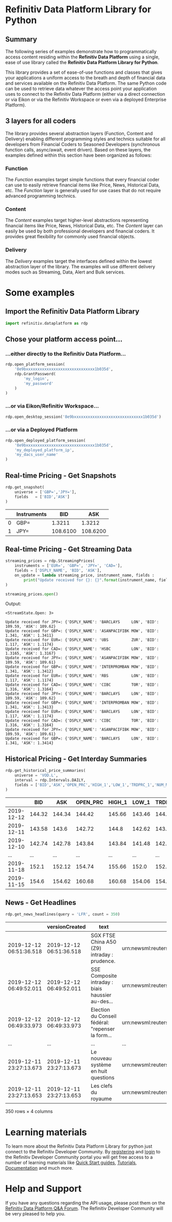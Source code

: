 # Refinitiv Data Platform Library for Python

## Summary

The following series of examples demonstrate how to programmatically access content residing within the **Refinitiv Data Platform** using a single, ease of use library called the **Refinitiv Data Platform Library for Python**. 

This library provides a set of ease-of-use functions and classes that gives your applications a uniform access to the breath and depth of financial data and services available on the Refinitiv Data Platform. The same Python code can be used to retrieve data whatever the access point your application uses to connect to the Refinitiv Data Platform (either via a direct connection or via Eikon or via the Refinitiv Workspace or even via a deployed Enterprise Platform).

## 3 layers for all coders

The library provides several abstraction layers (Function, Content and Delivery) enabling different programming styles and technics suitable for all developers from Financial Coders to Seasoned Developers (synchronous function calls, async/await, event driven). Based on these layers, the examples defined within this section have been organized as follows:

### **Function**

The *Function* examples target simple functions that every financial coder can use to easily retrieve financial items like Price, News, Historical Data, etc. The *Function* layer is generally used for use cases that do not require advanced programming technics.

### **Content**

The *Content* examples target higher-level abstractions representing financial items like Price, News, Historical Data, etc. The *Content* layer can easily be used by both professional developers and financial coders. It provides great flexibility for commonly used financial objects.

### **Delivery**

The *Delivery* examples target the interfaces defined within the lowest abstraction layer of the library.  The examples will use different delivery modes such as Streaming, Data, Alert and Bulk services.


# Some examples

## Import the Refinitiv Data Platform Library

```python
import refinitiv.dataplatform as rdp
```

## Chose your platform access point...

### ...either directly to the Refinitiv Data Platform...

```python
rdp.open_platform_session(
    '8e9bxxxxxxxxxxxxxxxxxxxxxxxxxxxxxx1b035d', 
    rdp.GrantPassword(
        'my_login', 
        'my_password'
    )
)
```

### ...or via Eikon/Refinitiv Workspace...

```python
rdp.open_desktop_session('8e9bxxxxxxxxxxxxxxxxxxxxxxxxxxxxxx1b035d')
```

### ...or via a Deployed Platform

```python
rdp.open_deployed_platform_session(
    '8e9bxxxxxxxxxxxxxxxxxxxxxxxxxxxxxx1b035d',
    'my_deployed_platform_ip',
    'my_dacs_user_name'
)
```

## Real-time Pricing - Get Snapshots

```python
rdp.get_snapshot(
    universe = ['GBP=','JPY='], 
    fields   = ['BID','ASK']
)

```

|   | Instruments | BID | ASK |
| - | ----------- | --- | --- |
| 0 | GBP= | 1.3211 | 1.3212 |
| 1 | JPY= | 108.6100 | 108.6200 |

## Real-time Pricing - Get Streaming Data

```python
streaming_prices = rdp.StreamingPrices(
    instruments = ['EUR=', 'GBP=', 'JPY=', 'CAD='], 
    fields = ['DSPLY_NAME', 'BID', 'ASK'],
    on_update = lambda streaming_price, instrument_name, fields : 
        print("Update received for {}: {}".format(instrument_name, fields))
)

streaming_prices.open()
```

Output:

    <StreamState.Open: 3>

    Update received for JPY=: {'DSPLY_NAME': 'BARCLAYS     LON', 'BID': 109.59, 'ASK': 109.62}
    Update received for GBP=: {'DSPLY_NAME': 'ASANPACIFIBK MOW', 'BID': 1.341, 'ASK': 1.3411}
    Update received for EUR=: {'DSPLY_NAME': 'UBS          ZUR', 'BID': 1.117, 'ASK': 1.1174}
    Update received for CAD=: {'DSPLY_NAME': 'HSBC         LON', 'BID': 1.3165, 'ASK': 1.3167}
    Update received for JPY=: {'DSPLY_NAME': 'ASANPACIFIBK MOW', 'BID': 109.59, 'ASK': 109.61}
    Update received for GBP=: {'DSPLY_NAME': 'INTERPROMBAN MOW', 'BID': 1.341, 'ASK': 1.3412}
    Update received for EUR=: {'DSPLY_NAME': 'RBS          LON', 'BID': 1.117, 'ASK': 1.1174}
    Update received for CAD=: {'DSPLY_NAME': 'CIBC         TOR', 'BID': 1.316, 'ASK': 1.3164}
    Update received for JPY=: {'DSPLY_NAME': 'BARCLAYS     LON', 'BID': 109.59, 'ASK': 109.62}
    Update received for GBP=: {'DSPLY_NAME': 'INTERPROMBAN MOW', 'BID': 1.341, 'ASK': 1.3413}
    Update received for EUR=: {'DSPLY_NAME': 'BARCLAYS     LON', 'BID': 1.117, 'ASK': 1.1174}
    Update received for CAD=: {'DSPLY_NAME': 'CIBC         TOR', 'BID': 1.316, 'ASK': 1.3164}
    Update received for JPY=: {'DSPLY_NAME': 'ASANPACIFIBK MOW', 'BID': 109.59, 'ASK': 109.61}
    Update received for GBP=: {'DSPLY_NAME': 'BARCLAYS     LON', 'BID': 1.341, 'ASK': 1.3414}

## Historical Pricing - Get Interday Summaries

```python
rdp.get_historical_price_summaries(
    universe = 'VOD.L', 
    interval = rdp.Intervals.DAILY,
    fields = ['BID','ASK','OPEN_PRC','HIGH_1','LOW_1','TRDPRC_1','NUM_MOVES','TRNOVR_UNS']
)
```

|   | BID | ASK | OPEN_PRC | HIGH_1 | LOW_1 | TRDPRC_1 | NUM_MOVES | TRNOVR_UNS |
| - | --- | --- | -------- | ------ | ----- | -------- | --------- | ---------- |
| 2019-12-12 | 144.32 | 144.34 | 144.42 | 145.66 | 143.46 | 144.18 | 12631.0 | 8498347218.71154 |
| 2019-12-11 | 143.58 | 143.6 | 142.72 | 144.8 | 142.62 | 143.58 | 10395.0 | 8815450412.65353 |
| 2019-12-10 | 142.74 | 142.78 | 143.84 | 143.84 | 141.48 | 142.74 | 10311.0 | 8070285210.45742 |
| ... | ... | ... | ... | ... | ... | ... | ... | ... |
| 2019-11-18 | 152.1 | 152.12 | 154.74 | 155.66 | 152.0 | 152.12 | 14606.0 | 19322988639.34 |
| 2019-11-15 | 154.6 | 154.62 | 160.68 | 160.68 | 154.06 | 154.6326 | 17035.0 | 31993013818.37456 |

## News - Get Headlines

```python
rdp.get_news_headlines(query = 'LFR', count = 350)
```

|   | versionCreated | text | storyId | sourceCode |
| - | -------------- | ---- | ------- | ---------- |
| 2019-12-12 06:51:36.518 | 2019-12-12 06:51:36.518 | SGX FTSE China A50 (Z9) intraday : prudence. | urn:newsml:reuters.com:20191212:nGUR92Pj4t:1 | NS:GURU |
| 2019-12-12 06:49:52.011 | 2019-12-12 06:49:52.011 | SSE Composite intraday : biais haussier au-des... | urn:newsml:reuters.com:20191212:nGUR8gt362:1 | NS:GURU |
| 2019-12-12 06:49:33.973 | 2019-12-12 06:49:33.973 | Election du Conseil fédéral: "repenser la form... | urn:newsml:reuters.com:20191212:nNRAafovmk:1 | NS:SDASDE |
| ... | ... | ... | ... | ... |
| 2019-12-11 23:27:13.673 | 2019-12-11 23:27:13.673 | Le nouveau système en huit questions | urn:newsml:reuters.com:20191211:nNRAafll6g:1 | NS:LESECH |
| 2019-12-11 23:27:13.653 | 2019-12-11 23:27:13.653 | Les clefs du royaume | urn:newsml:reuters.com:20191211:nNRAaflped:1 | NS:LESECH |

350 rows × 4 columns

# Learning materials

 To learn more about the Refinitiv Data Platform Library for python just connect to the Refinitiv Developer Community. By [registering](https://developers.refinitiv.com/en/register) and [login](https://developers.refinitiv.com/content/devportal/en_us/initCookie.html) to the Refinitiv Developer Community portal you will get free access to a number of learning materials like [Quick Start guides](https://developers.refinitiv.com/en/api-catalog/refinitiv-data-platform/refinitiv-data-platform-libraries/quick-start), [Tutorials](https://developers.refinitiv.com/en/api-catalog/refinitiv-data-platform/refinitiv-data-platform-libraries/tutorials), [Documentation](https://developers.refinitiv.com/en/api-catalog/refinitiv-data-platform/refinitiv-data-platform-libraries/documentation) and much more.  

# Help and Support

If you have any questions regarding the API usage, please post them on the [Refinitiv Data Platform Q&A Forum](https://community.developers.refinitiv.com/spaces/321/index.html). The Refinitiv Developer Community will be very pleased to help you. 


